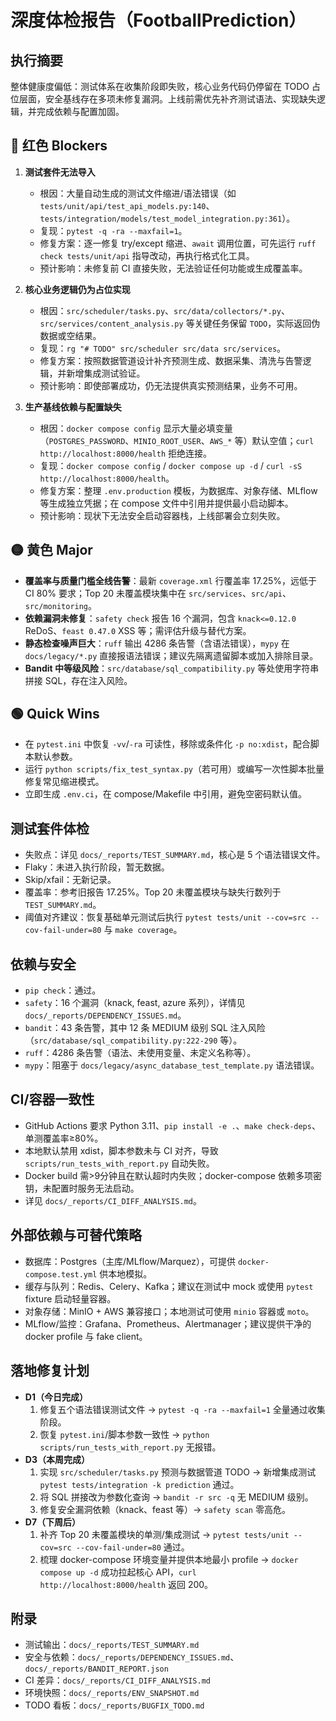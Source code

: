 # 深度体检报告（FootballPrediction）

## 执行摘要
整体健康度偏低：测试体系在收集阶段即失败，核心业务代码仍停留在 TODO 占位层面，安全基线存在多项未修复漏洞。上线前需优先补齐测试语法、实现缺失逻辑，并完成依赖与配置加固。

## 🔴 红色 Blockers
1. **测试套件无法导入**
   - 根因：大量自动生成的测试文件缩进/语法错误（如 `tests/unit/api/test_api_models.py:140`、`tests/integration/models/test_model_integration.py:361`）。
   - 复现：`pytest -q -ra --maxfail=1`。
   - 修复方案：逐一修复 try/except 缩进、`await` 调用位置，可先运行 `ruff check tests/unit/api` 指导改动，再执行格式化工具。
   - 预计影响：未修复前 CI 直接失败，无法验证任何功能或生成覆盖率。

2. **核心业务逻辑仍为占位实现**
   - 根因：`src/scheduler/tasks.py`、`src/data/collectors/*.py`、`src/services/content_analysis.py` 等关键任务保留 `TODO`，实际返回伪数据或空结果。
   - 复现：`rg "# TODO" src/scheduler src/data src/services`。
   - 修复方案：按照数据管道设计补齐预测生成、数据采集、清洗与告警逻辑，并新增集成测试验证。
   - 预计影响：即使部署成功，仍无法提供真实预测结果，业务不可用。

3. **生产基线依赖与配置缺失**
   - 根因：`docker compose config` 显示大量必填变量（`POSTGRES_PASSWORD`、`MINIO_ROOT_USER`、`AWS_*` 等）默认空值；`curl http://localhost:8000/health` 拒绝连接。
   - 复现：`docker compose config` / `docker compose up -d` / `curl -sS http://localhost:8000/health`。
   - 修复方案：整理 `.env.production` 模板，为数据库、对象存储、MLflow 等生成独立凭据；在 compose 文件中引用并提供最小启动脚本。
   - 预计影响：现状下无法安全启动容器栈，上线部署会立刻失败。

## 🟡 黄色 Major
- **覆盖率与质量门槛全线告警**：最新 `coverage.xml` 行覆盖率 17.25%，远低于 CI 80% 要求；Top 20 未覆盖模块集中在 `src/services`、`src/api`、`src/monitoring`。
- **依赖漏洞未修复**：`safety check` 报告 16 个漏洞，包含 `knack<=0.12.0` ReDoS、`feast 0.47.0` XSS 等；需评估升级与替代方案。
- **静态检查噪声巨大**：`ruff` 输出 4286 条告警（含语法错误），`mypy` 在 `docs/legacy/*.py` 直接报语法错误；建议先隔离遗留脚本或加入排除目录。
- **Bandit 中等级风险**：`src/database/sql_compatibility.py` 等处使用字符串拼接 SQL，存在注入风险。

## 🟢 Quick Wins
- 在 `pytest.ini` 中恢复 `-vv`/`-ra` 可读性，移除或条件化 `-p no:xdist`，配合脚本默认参数。
- 运行 `python scripts/fix_test_syntax.py`（若可用）或编写一次性脚本批量修复常见缩进模式。
- 立即生成 `.env.ci`，在 compose/Makefile 中引用，避免空密码默认值。

## 测试套件体检
- 失败点：详见 `docs/_reports/TEST_SUMMARY.md`，核心是 5 个语法错误文件。
- Flaky：未进入执行阶段，暂无数据。
- Skip/xfail：无新记录。
- 覆盖率：参考旧报告 17.25%。Top 20 未覆盖模块与缺失行数列于 `TEST_SUMMARY.md`。
- 阈值对齐建议：恢复基础单元测试后执行 `pytest tests/unit --cov=src --cov-fail-under=80` 与 `make coverage`。

## 依赖与安全
- `pip check`：通过。
- `safety`：16 个漏洞（knack, feast, azure 系列），详情见 `docs/_reports/DEPENDENCY_ISSUES.md`。
- `bandit`：43 条告警，其中 12 条 MEDIUM 级别 SQL 注入风险（`src/database/sql_compatibility.py:222-290` 等）。
- `ruff`：4286 条告警（语法、未使用变量、未定义名称等）。
- `mypy`：阻塞于 `docs/legacy/async_database_test_template.py` 语法错误。

## CI/容器一致性
- GitHub Actions 要求 Python 3.11、`pip install -e .`、`make check-deps`、单测覆盖率≥80%。
- 本地默认禁用 xdist，脚本参数未与 CI 对齐，导致 `scripts/run_tests_with_report.py` 自动失败。
- Docker build 需>9分钟且在默认超时内失败；docker-compose 依赖多项密钥，未配置时服务无法启动。
- 详见 `docs/_reports/CI_DIFF_ANALYSIS.md`。

## 外部依赖与可替代策略
- 数据库：Postgres（主库/MLflow/Marquez），可提供 `docker-compose.test.yml` 供本地模拟。
- 缓存与队列：Redis、Celery、Kafka；建议在测试中 mock 或使用 `pytest` fixture 启动轻量容器。
- 对象存储：MinIO + AWS 兼容接口；本地测试可使用 `minio` 容器或 `moto`。
- MLflow/监控：Grafana、Prometheus、Alertmanager；建议提供干净的 docker profile 与 fake client。

## 落地修复计划
- **D1（今日完成）**
  1. 修复五个语法错误测试文件 → `pytest -q -ra --maxfail=1` 全量通过收集阶段。
  2. 恢复 `pytest.ini`/脚本参数一致性 → `python scripts/run_tests_with_report.py` 无报错。
- **D3（本周完成）**
  1. 实现 `src/scheduler/tasks.py` 预测与数据管道 TODO → 新增集成测试 `pytest tests/integration -k prediction` 通过。
  2. 将 SQL 拼接改为参数化查询 → `bandit -r src -q` 无 MEDIUM 级别。
  3. 修复安全漏洞依赖（knack、feast 等）→ `safety scan` 零高危。
- **D7（下周后）**
  1. 补齐 Top 20 未覆盖模块的单测/集成测试 → `pytest tests/unit --cov=src --cov-fail-under=80` 通过。
  2. 梳理 docker-compose 环境变量并提供本地最小 profile → `docker compose up -d` 成功拉起核心 API，`curl http://localhost:8000/health` 返回 200。

## 附录
- 测试输出：`docs/_reports/TEST_SUMMARY.md`
- 安全与依赖：`docs/_reports/DEPENDENCY_ISSUES.md`、`docs/_reports/BANDIT_REPORT.json`
- CI 差异：`docs/_reports/CI_DIFF_ANALYSIS.md`
- 环境快照：`docs/_reports/ENV_SNAPSHOT.md`
- TODO 看板：`docs/_reports/BUGFIX_TODO.md`
